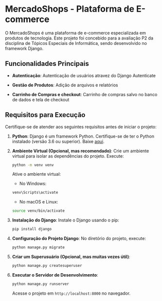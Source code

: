 # MercadoShops - Plataforma de E-commerce

O MercadoShops é uma plataforma de e-commerce especializada em produtos de tecnologia. Este projeto foi concebido para a avaliação P2 da disciplina de Tópicos Especiais de Informática, sendo desenvolvido no framework Django.

## Funcionalidades Principais

- **Autenticação**: Autenticação de usuários atravez do Django Autenticate

- **Gestão de Produtos**: Adição de arquivos e relatórios

- **Carrinho de Compras e checkout**: Carrinho de compras salvo no banco de dados e tela de checkout

## Requisitos para Execução

Certifique-se de atender aos seguintes requisitos antes de iniciar o projeto:

1. **Python**: Django é um framework Python. Certifique-se de ter o Python instalado (versão 3.6 ou superior). Baixe [aqui](https://www.python.org/downloads/).

2. **Ambiente Virtual (Opcional, mas recomendado)**: Crie um ambiente virtual para isolar as dependências do projeto. Execute:

    ```bash
    python -m venv venv
    ```

    Ative o ambiente virtual:

    - No Windows:

    ```bash
    venv\Scripts\activate
    ```

    - No macOS e Linux:

    ```bash
    source venv/bin/activate
    ```

3. **Instalação do Django**: Instale o Django usando o pip:

    ```bash
    pip install django
    ```

4. **Configuração do Projeto Django**: No diretório do projeto, execute:

    ```bash
    python manage.py migrate
    ```

5. **Criar um Superusuário (Opcional, mas muitas vezes útil)**:

    ```bash
    python manage.py createsuperuser
    ```

6. **Executar o Servidor de Desenvolvimento**:

    ```bash
    python manage.py runserver
    ```

    Acesse o projeto em `http://localhost:8000` no navegador.
